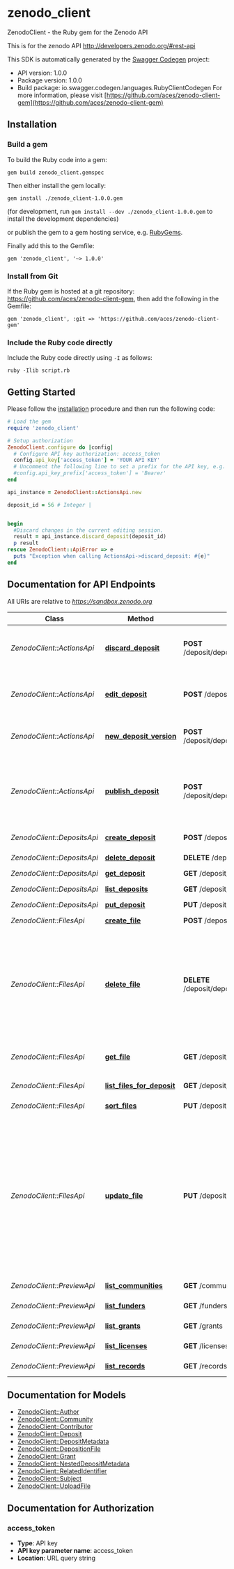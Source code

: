 # zenodo_client

ZenodoClient - the Ruby gem for the Zenodo API

This is for the zenodo API http://developers.zenodo.org/#rest-api

This SDK is automatically generated by the [Swagger Codegen](https://github.com/swagger-api/swagger-codegen) project:

- API version: 1.0.0
- Package version: 1.0.0
- Build package: io.swagger.codegen.languages.RubyClientCodegen
For more information, please visit [https://github.com/aces/zenodo-client-gem](https://github.com/aces/zenodo-client-gem)

## Installation

### Build a gem

To build the Ruby code into a gem:

```shell
gem build zenodo_client.gemspec
```

Then either install the gem locally:

```shell
gem install ./zenodo_client-1.0.0.gem
```
(for development, run `gem install --dev ./zenodo_client-1.0.0.gem` to install the development dependencies)

or publish the gem to a gem hosting service, e.g. [RubyGems](https://rubygems.org/).

Finally add this to the Gemfile:

    gem 'zenodo_client', '~> 1.0.0'

### Install from Git

If the Ruby gem is hosted at a git repository: https://github.com/aces/zenodo-client-gem, then add the following in the Gemfile:

    gem 'zenodo_client', :git => 'https://github.com/aces/zenodo-client-gem'

### Include the Ruby code directly

Include the Ruby code directly using `-I` as follows:

```shell
ruby -Ilib script.rb
```

## Getting Started

Please follow the [installation](#installation) procedure and then run the following code:
```ruby
# Load the gem
require 'zenodo_client'

# Setup authorization
ZenodoClient.configure do |config|
  # Configure API key authorization: access_token
  config.api_key['access_token'] = 'YOUR API KEY'
  # Uncomment the following line to set a prefix for the API key, e.g. 'Bearer' (defaults to nil)
  #config.api_key_prefix['access_token'] = 'Bearer'
end

api_instance = ZenodoClient::ActionsApi.new

deposit_id = 56 # Integer | 


begin
  #Discard changes in the current editing session.
  result = api_instance.discard_deposit(deposit_id)
  p result
rescue ZenodoClient::ApiError => e
  puts "Exception when calling ActionsApi->discard_deposit: #{e}"
end

```

## Documentation for API Endpoints

All URIs are relative to *https://sandbox.zenodo.org*

Class | Method | HTTP request | Description
------------ | ------------- | ------------- | -------------
*ZenodoClient::ActionsApi* | [**discard_deposit**](docs/ActionsApi.md#discard_deposit) | **POST** /deposit/depositions/{depositId}/actions/discard | Discard changes in the current editing session.
*ZenodoClient::ActionsApi* | [**edit_deposit**](docs/ActionsApi.md#edit_deposit) | **POST** /deposit/depositions/{depositId}/actions/edit | Unlock already submitted deposition for editing.
*ZenodoClient::ActionsApi* | [**new_deposit_version**](docs/ActionsApi.md#new_deposit_version) | **POST** /deposit/depositions/{depositId}/actions/newversion | Create a new version of a deposition.
*ZenodoClient::ActionsApi* | [**publish_deposit**](docs/ActionsApi.md#publish_deposit) | **POST** /deposit/depositions/{depositId}/actions/publish | Publish a deposition. Note, once a deposition is published, you can no longer delete it.
*ZenodoClient::DepositsApi* | [**create_deposit**](docs/DepositsApi.md#create_deposit) | **POST** /deposit/depositions | Create a new deposit
*ZenodoClient::DepositsApi* | [**delete_deposit**](docs/DepositsApi.md#delete_deposit) | **DELETE** /deposit/depositions/{depositId} | Delete deposit
*ZenodoClient::DepositsApi* | [**get_deposit**](docs/DepositsApi.md#get_deposit) | **GET** /deposit/depositions/{depositId} | Get deposit
*ZenodoClient::DepositsApi* | [**list_deposits**](docs/DepositsApi.md#list_deposits) | **GET** /deposit/depositions | List of deposits
*ZenodoClient::DepositsApi* | [**put_deposit**](docs/DepositsApi.md#put_deposit) | **PUT** /deposit/depositions/{depositId} | Put deposit
*ZenodoClient::FilesApi* | [**create_file**](docs/FilesApi.md#create_file) | **POST** /deposit/depositions/{depositId}/files | Create a new file
*ZenodoClient::FilesApi* | [**delete_file**](docs/FilesApi.md#delete_file) | **DELETE** /deposit/depositions/{depositId}/files/{fileId} | Delete an existing deposition file resource. Note, only deposition files for unpublished depositions may be deleted.
*ZenodoClient::FilesApi* | [**get_file**](docs/FilesApi.md#get_file) | **GET** /deposit/depositions/{depositId}/files/{fileId} | Retrieve a single deposition file.
*ZenodoClient::FilesApi* | [**list_files_for_deposit**](docs/FilesApi.md#list_files_for_deposit) | **GET** /deposit/depositions/{depositId}/files | List of files for deposit
*ZenodoClient::FilesApi* | [**sort_files**](docs/FilesApi.md#sort_files) | **PUT** /deposit/depositions/{depositId}/files | Sort the files for a deposit
*ZenodoClient::FilesApi* | [**update_file**](docs/FilesApi.md#update_file) | **PUT** /deposit/depositions/{depositId}/files/{fileId} | Update a deposition file resource. Currently the only use is renaming an already uploaded file. If you want to replace the actual file, please delete the file and upload a new file.
*ZenodoClient::PreviewApi* | [**list_communities**](docs/PreviewApi.md#list_communities) | **GET** /communities | List of communities
*ZenodoClient::PreviewApi* | [**list_funders**](docs/PreviewApi.md#list_funders) | **GET** /funders | List of funders
*ZenodoClient::PreviewApi* | [**list_grants**](docs/PreviewApi.md#list_grants) | **GET** /grants | List of grants
*ZenodoClient::PreviewApi* | [**list_licenses**](docs/PreviewApi.md#list_licenses) | **GET** /licenses | List of licenses
*ZenodoClient::PreviewApi* | [**list_records**](docs/PreviewApi.md#list_records) | **GET** /records | List of records


## Documentation for Models

 - [ZenodoClient::Author](docs/Author.md)
 - [ZenodoClient::Community](docs/Community.md)
 - [ZenodoClient::Contributor](docs/Contributor.md)
 - [ZenodoClient::Deposit](docs/Deposit.md)
 - [ZenodoClient::DepositMetadata](docs/DepositMetadata.md)
 - [ZenodoClient::DepositionFile](docs/DepositionFile.md)
 - [ZenodoClient::Grant](docs/Grant.md)
 - [ZenodoClient::NestedDepositMetadata](docs/NestedDepositMetadata.md)
 - [ZenodoClient::RelatedIdentifier](docs/RelatedIdentifier.md)
 - [ZenodoClient::Subject](docs/Subject.md)
 - [ZenodoClient::UploadFile](docs/UploadFile.md)


## Documentation for Authorization


### access_token

- **Type**: API key
- **API key parameter name**: access_token
- **Location**: URL query string

